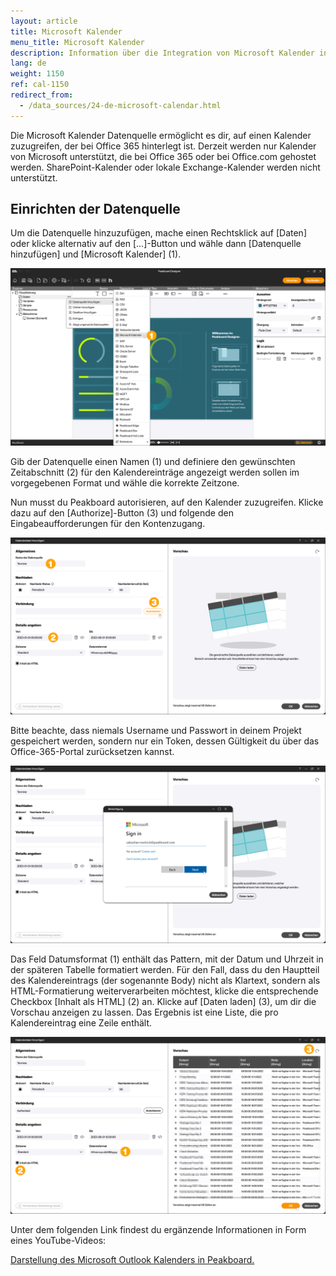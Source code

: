 ```yaml
---
layout: article
title: Microsoft Kalender
menu_title: Microsoft Kalender
description: Information über die Integration von Microsoft Kalender in Peakboard
lang: de
weight: 1150
ref: cal-1150
redirect_from:
  - /data_sources/24-de-microsoft-calendar.html
---
```


Die Microsoft Kalender Datenquelle ermöglicht es dir, auf einen Kalender zuzugreifen, der bei Office 365 hinterlegt ist. Derzeit werden nur Kalender von Microsoft unterstützt, die bei Office 365 oder bei Office.com gehostet werden. SharePoint-Kalender oder lokale Exchange-Kalender werden nicht unterstützt.

## Einrichten der Datenquelle

Um die Datenquelle hinzuzufügen, mache einen Rechtsklick auf [Daten] oder klicke alternativ auf den [...]-Button und wähle dann [Datenquelle hinzufügen] und [Microsoft Kalender] (1).

![Datenquelle hinzufügen](/assets/images/data-sources/mscal/de_mscal-01.png)

Gib der Datenquelle einen Namen (1) und definiere den gewünschten Zeitabschnitt (2) für den Kalendereinträge angezeigt werden sollen im vorgegebenen Format und wähle die korrekte Zeitzone.

Nun musst du Peakboard autorisieren, auf den Kalender zuzugreifen. Klicke dazu auf den [Authorize]-Button (3) und folgende den Eingabeaufforderungen für den Kontenzugang.

![Datenquellen Dialog](/assets/images/data-sources/mscal/de_mscal-02.png)

Bitte beachte, dass niemals Username und Passwort in deinem Projekt gespeichert werden, sondern nur ein Token, dessen Gültigkeit du über das Office-365-Portal zurücksetzen kannst.

![Autorisierung](/assets/images/data-sources/mscal/de_mscal-03.png)

Das Feld Datumsformat (1) enthält das Pattern, mit der Datum und Uhrzeit in der späteren Tabelle formatiert werden. Für den Fall, dass du den Hauptteil des Kalendereintrags (der sogenannte Body) nicht als Klartext, sondern als HTML-Formatierung weiterverarbeiten möchtest, klicke die entsprechende Checkbox [Inhalt als HTML] (2) an.
Klicke auf [Daten laden] (3), um dir die Vorschau anzeigen zu lassen.
Das Ergebnis ist eine Liste, die pro Kalendereintrag eine Zeile enthält.

![Vorschau](/assets/images/data-sources/mscal/de_mscal-04.png)

Unter dem folgenden Link findest du ergänzende Informationen in Form eines YouTube-Videos:

[Darstellung des Microsoft Outlook Kalenders in Peakboard.](https://www.youtube.com/watch?v=0LsEXH9-r7s)
